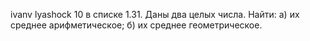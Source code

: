 ivanv lyashock 
10 в списке 
1.31. 
Даны два целых числа. Найти:
а) их среднее арифметическое;
б) их среднее геометрическое.
